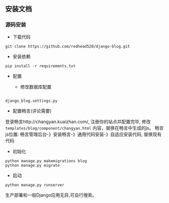 ## 安装文档

### 源码安装

* 下载代码

```shell script
git clone https://github.com/redhead520/django-blog.git
```

* 安装依赖

```shell script
pip install -r requirements.txt
```

* 配置

    * 修改数据库配置

```shell script

django_blog.settings.py
```

   * 配置畅言(评论需要)

登录畅言http://changyan.kuaizhan.com/, 注册你的站点并配置完毕,
修改 `templates/blog/component/changyan.html` 内容，替换在畅言中生成的js。
畅言js位置: 畅言管理后台-》安装畅言-》通用代码安装-》自适应安装代码, 替换现有代码

* 初始化

```shell script
python manage.py makemigrations blog
python manage.py migrate
```

* 启动

```shell script
python manage.py runserver
```

生产部署和一般Django应用无异,可自行搜索。

 